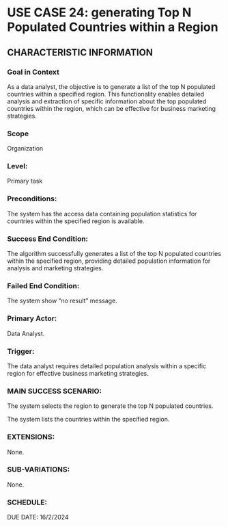 # USE CASE 24: generating Top N Populated Countries within a Region
## CHARACTERISTIC INFORMATION
### Goal in Context
As a data analyst, the objective is to generate a list of the top N populated countries within a specified region. This functionality enables detailed analysis and extraction of specific information about the top populated countries within the region, which can be effective for business marketing strategies.
### Scope
Organization 
### Level: 
Primary task
### Preconditions:
The system has the access data containing population statistics for countries within the specified region is available.
### Success End Condition: 
The algorithm successfully generates a list of the top N populated countries within the specified region, providing detailed population information for analysis and marketing strategies.
### Failed End Condition: 
The system show “no result” message.
### Primary Actor: 
Data Analyst.
### Trigger: 
The data analyst requires detailed population analysis within a specific region for effective business marketing strategies.
### MAIN SUCCESS SCENARIO:
The system selects the region to generate the top N populated countries.

The system lists the countries within the specified region.
### EXTENSIONS:
None.
### SUB-VARIATIONS: 
None.
### SCHEDULE:
DUE DATE: 16/2/2024
